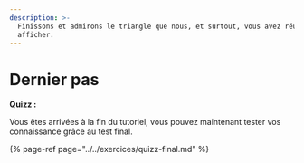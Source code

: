 ```yaml
---
description: >-
  Finissons et admirons le triangle que nous, et surtout, vous avez réussi à
  afficher.
---
```


# Dernier pas

**Quizz :**

Vous êtes arrivées à la fin du tutoriel, vous pouvez maintenant tester vos connaissance grâce au test final.

{% page-ref page="../../exercices/quizz-final.md" %}



